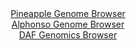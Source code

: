 <div id="Pineapple_Genome_Browser" align="center">
  <a href="https://igv.org/app/?sessionURL=blob:zZNRb9owFIX_iyWqTQqJk0BCIqEpQAtVWbvCAi1VFTmJE0wTO9hOaIv473PRpr2sUnnYNMkP9pXte87x5z1oMBeEUeADSze7umkCDYg1281RWRX4GpVYAD9DhcAa4DjDHNMEA38PMiQkCmdTdXItZSV8wyCyapeI5kwXto5K9Moo2gk9YaUxZEWBYsaRZFwYA44aZpC8ae9wjKpKV71tvWukSCIDFdWaUcGMCtM82qn7ol.lKMeUlTgq60KSo4BI6VEaUz1DX4LlPEgSLMQVfrlM.8HVZbCwz8PV2BmuwpvJMnSWZ3OSUyRrjvsXZealYpbc8bE5uh8247AekWmYzVvW4GvLHp2dP1eEY9E3XbNnO67neioaQlP8_D.5VoOc6Hxzt9gGsbL5LZnnpZduKmmXacu6mPZuB6POO94PGihYUisaQLLmrm9CzYaO1rWc9tvU7GkQviXEGQH.w6MGJEfJk9r.sAfypVLMAIG39REfDTCeYg78tgeha3qe1e24Heh55kHbg5oXfy_ei3DmudAKLMuJMlJIBXQaCVoJHVGqN0mm568n5tmbPME1f9pOFvQ.uVnTsHZH1rgbb7L8XY5U6.MTKqMfUfRPyPuIEF3Gp.KmwMps9CyHk0JNN4SP7c71crdKv5_Pbp0_frUeVIZPiydjvERS7VcVtfxJXIM4QVSqQkMEiUlB5MtSJcl2wDctW4ELElYwRSLgefwJalAzu_Dzb0Dtw.PhBw--">Pineapple Genome Browser</a>
</div>
<div id="Alphonso_Genome_Browser" align="center">
  <a href="https://igv.org/app/?sessionURL=blob:zZNda9swGIX_i6BlA8e25NqODWUkbdOm6ceakmRNKUaxZUerLGmS7KQJ.e_TysZuVmguNga6kF4kveccPdqClihNBQcpQC4MXQiBA_RSrO5xLRm5wTXRIC0x08QBipREEZ4TkG5BibXBk_GVPbk0RurU86iRnRrzSrg6cHGNN4LjlXZzUXsngjG8EAobobTXV7gVHq3azoossJSu7R24oVdggz3M5FJwLTxJeJWt7H3Zr1JWES5qktUNM_RVQGb1WI2FW.JPvdl9L8.J1iPyMiyOe6NhbxqcTebn0cl8cnsxm0Szw3tacWwaRY6vdSkGxeDa_3w.PECDA9QPkRE5gUZI_fXuIDg9PFtLqog.hjHsBlGcxMiGQ3lB1v.Tbzvont7D.Pn06Gw0fZ62kl4yc4dkfPtlijZo8obvnQOYyBvLAsiXKk6h7wR.5IQo6vyYwq7j.4lNRwkK0scnBxiF82e7_XELzIu0xABNvjWv8DhAqIIokHYS349hkqDwKD7ykwTunC1oFPt70Q4m4yT2UQ.hKCspMxbnItNcahdz7rZ56VabPbMcj5Zd0U_M4vRm3qwvuqqgD2pdVuxh.CZDtvXr81mj71H0T6h7jxDXLPZFrXcL4Y1Mrue4be5MZL9ZjkdjvOmvr6I_BxRYu_uFUwpVY2P324pd_uStxYpibmyhpZouKKPmZWZzFCuQQhRYbEEumLAcAlUtPviO78DQ__gbz2D3tPsO">Alphonso Genome Browser</a>
</div>


<div id="DAF_Genomics_Browser" align="center">
  <a href="https://igv.org/app/?sessionURL=blob:tZFra9swFIb_i6D95JvkW2wIw2ubJU0vkMwzdSlBs49jUdvyJDlpF_Lfp3kdg10Ygw4kIXEu76vzHNAOhGS8QzEiFvYtjJGBZM33a9r2DdzQFiSKK9pIMJCACgR0BaD4gCoqFU1XV7qyVqqXsW2XtDK30PGWFdKSrkV7U_JB1aBTTWLRln7mHd1Lq.CtTlbUpk1f805ymxYFSGk6dg_ddrOn.vge24wtYdMOjWKj6kab0MZKq6LaLetKePqLkf.grBd7k2TrZKxfwvOinCbLRfLBvUjzd8FZnt7OszTITtds21E1CJjy_HZOihMyY70o1vNF8lZGcHaJ398t_ccT9_z04qlnAuQUh3jiBhPH89HRQA0vBg0BFbXAMfaMkEwM4nnmy9X1Az0FwRmK7x8MpAQtHnX6_QGp516jQhI.DSM1A3FRgkCxGTlOiKOI.F7oOVGEj8YBDaJ5ZZazdBWFDkkICayPtNX6FWvGAWqhX4OvBfKnznr_K6hOeDBvr3er2VWtznnmwi6_yy.zG0_.FtNXAH_8VsVFS5UOfXu.QKGNVmuhUz.ouMeH4xc-">DAF Genomics Browser</a>
</div>
